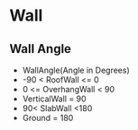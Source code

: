 # Wall


## Wall Angle
- WallAngle(Angle in Degrees)
- -90 < RoofWall <= 0
- 0 <= OverhangWall < 90
- VerticalWall = 90
- 90< SlabWall <180
- Ground = 180
